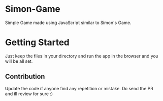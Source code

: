 # Simon-Game
Simple Game made using JavaScript similar to Simon's Game.

# Getting Started
Just keep the files in your directory and run the app in the browser and you will be all set.

## Contribution
Update the code if anyone find any repetition or mistake. Do send the PR and ill review for sure :)
